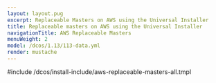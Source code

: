 ```yaml
---
layout: layout.pug
excerpt: Replaceable Masters on AWS using the Universal Installer
title: Replaceable masters on AWS using the Universal Installer
navigationTitle: AWS Replaceable Masters
menuWeight: 2
model: /dcos/1.13/113-data.yml
render: mustache
---
```


#include /dcos/install-include/aws-replaceable-masters-all.tmpl